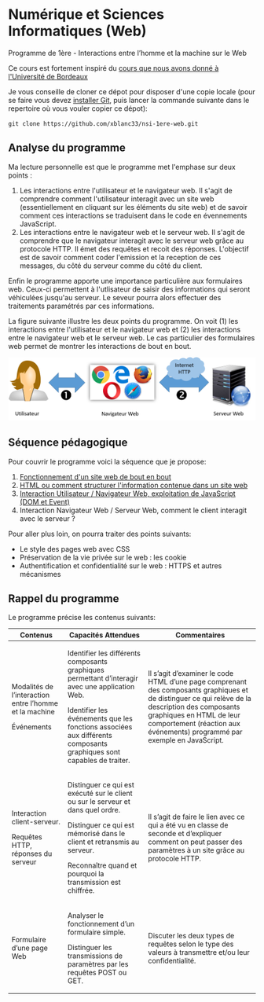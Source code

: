 # Numérique et Sciences Informatiques (Web)

Programme de 1ère - Interactions entre l’homme et la machine sur le Web

Ce cours est fortement inspiré du [cours que nous avons donné à l'Université de Bordeaux](https://moodle1.u-bordeaux.fr/course/view.php?id=4719)

Je vous conseille de cloner ce dépot pour disposer d'une copie locale (pour se faire vous devez [installer Git](https://git-scm.com/book/fr/v1/D%C3%A9marrage-rapide-Installation-de-Git), puis lancer la commande suivante dans le repertoire où vous vouler copier ce dépot):

    git clone https://github.com/xblanc33/nsi-1ere-web.git

## Analyse du programme

Ma lecture personnelle est que le programme met l'emphase sur deux points :
1. Les interactions entre l'utilisateur et le navigateur web. Il s'agit de comprendre comment l'utilisateur interagit avec un site web (essentiellement en cliquant sur les éléments du site web) et de savoir comment ces interactions se traduisent dans le code en évennements JavaScript.
2. Les interactions entre le navigateur web et le serveur web. Il s'agit de comprendre que le navigateur interagit avec le serveur web grâce au protocole HTTP. Il émet des requêtes et recoit des réponses. L'objectif est de savoir comment coder l'emission et la reception de ces messages, du côté du serveur comme du côté du client.

Enfin le programme apporte une importance particulière aux formulaires web. Ceux-ci permettent à l'utlisateur de saisir des informations qui seront véhiculées jusqu'au serveur. Le seveur pourra alors effectuer des traitements paramétrés par ces informations.


La figure suivante illustre les deux points du programme. On voit (1) les interactions entre l'utilisateur et le navigateur web et (2) les interactions entre le navigateur web et le serveur web.
Le cas particulier des formulaires web permet de montrer les interactions de bout en bout.

![Interactions dans le web](./img/interactions.png)


## Séquence pédagogique

Pour couvrir le programme voici la séquence que je propose: 

1. [Fonctionnement d'un site web de bout en bout](./1-E2E/README.md)
2. [HTML ou comment structurer l'information contenue dans un site web](./2-HTML/README.md)
3. [Interaction Utilisateur / Navigateur Web, exploitation de JavaScript (DOM et Event)](./3-Navigateur/README.md)
4. Interaction Navigateur Web / Serveur Web, comment le client interagit avec le serveur ?


Pour aller plus loin, on pourra traiter des points suivants:
* Le style des pages web avec CSS
* Préservation de la vie privée sur le web : les cookie
* Authentification et confidentialité sur le web : HTTPS et autres mécanismes



## Rappel du programme

Le programme précise les contenus suivants:

| Contenus | Capacités Attendues | Commentaires |
|----------|---------------------| ------|
| <p>Modalités de l’interaction entre l’homme et la machine</p> <p>Événements</p> | <p>Identifier les différents composants graphiques permettant d’interagir avec une application Web.</p> <p>Identifier les événements que les fonctions associées aux différents composants graphiques sont capables de traiter.</p>| Il s’agit d’examiner le code HTML d’une page comprenant des composants graphiques et de distinguer ce qui relève de la description des composants graphiques en HTML de leur comportement (réaction aux événements) programmé par exemple en JavaScript.|
| <p>Interaction client-serveur.</p> <p>Requêtes HTTP, réponses du serveur</p>| <p>Distinguer ce qui est exécuté sur le client ou sur le serveur et dans quel ordre.</p><p>Distinguer ce qui est mémorisé dans le client et retransmis au serveur.</p> <p>Reconnaître quand et pourquoi la transmission est chiffrée.</p> | <p>Il s’agit de faire le lien avec ce qui a été vu en classe de seconde et d’expliquer comment on peut passer des paramètres à un site grâce au protocole HTTP.</p>|
|<p>Formulaire d’une page Web</p> | <p>Analyser le fonctionnement d’un formulaire simple.</p><p>Distinguer les transmissions de paramètres par les requêtes POST ou GET.</p>| <p>Discuter les deux types de requêtes selon le type des valeurs à transmettre et/ou leur confidentialité.</p>

